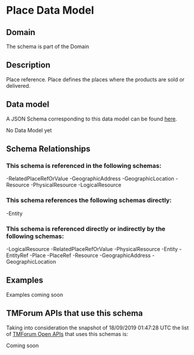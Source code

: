 # Place Data Model

## Domain

The  schema is part of the  Domain

## Description

Place reference. Place defines the places where the products are sold or delivered.

## Data model

A JSON Schema corresponding to this data model can be found
[here](https://github.com/tmforum-rand/schemas/blob/master/Common/Place.schema.json).

No Data Model yet

## Schema Relationships

### This schema is referenced in the following schemas:

-RelatedPlaceRefOrValue
-GeographicAddress
-GeographicLocation
-Resource
-PhysicalResource
-LogicalResource

### This schema references the following schemas directly:

-Entity

### This schema is referenced directly or indirectly by the following schemas:

-LogicalResource
-RelatedPlaceRefOrValue
-PhysicalResource
-Entity
-EntityRef
-Place
-PlaceRef
-Resource
-GeographicAddress
-GeographicLocation



## Examples

Examples coming soon

## TMForum APIs that use this schema

Taking into consideration the snapshot of 18/09/2019 01:47:28 UTC the list of [TMForum Open APIs](https://www.tmforum.org/open-apis/) that uses this schemas is:

Coming soon